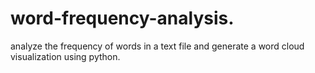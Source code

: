 # word-frequency-analysis.
analyze the frequency of words in a text file and generate a word cloud visualization using python.
